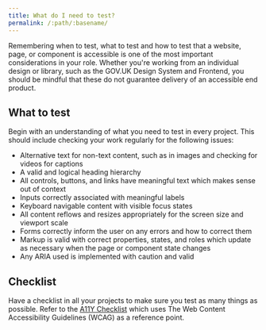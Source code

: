 ```yaml
---
title: What do I need to test?
permalink: /:path/:basename/
---
```

Remembering when to test, what to test and how to test that a website, page, or component is accessible is one of the most important considerations in your role. Whether you're working from an individual design or library, such as the GOV.UK Design System and Frontend, you should be mindful that these do not guarantee delivery of an accessible end product.

## What to test

Begin with an understanding of what you need to test in every project. This should include checking your work regularly for the following issues: 

* Alternative text for non-text content, such as in images and checking for videos for captions
* A valid and logical heading hierarchy
* All controls, buttons, and links have meaningful text which makes sense out of context
* Inputs correctly associated with meaningful labels
* Keyboard navigable content with visible focus states
* All content reflows and resizes appropriately for the screen size and viewport scale
* Forms correctly inform the user on any errors and how to correct them
* Markup is valid with correct properties, states, and roles which update as necessary when the page or component state changes
* Any ARIA used is implemented with caution and valid

## Checklist

Have a checklist in all your projects to make sure you test as many things as possible. Refer to the [A11Y Checklist](https://www.a11yproject.com/checklist/) which uses The Web Content Accessibility Guidelines (WCAG) as a reference point.